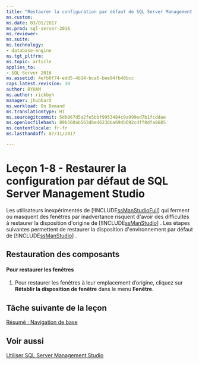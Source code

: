 ```yaml
---
title: "Restaurer la configuration par défaut de SQL Server Management Studio | Microsoft Docs"
ms.custom: 
ms.date: 03/01/2017
ms.prod: sql-server-2016
ms.reviewer: 
ms.suite: 
ms.technology:
- database-engine
ms.tgt_pltfrm: 
ms.topic: article
applies_to:
- SQL Server 2016
ms.assetid: 4efb0f74-edd5-4b14-bca6-bee94fb48bcc
caps.latest.revision: 30
author: BYHAM
ms.author: rickbyh
manager: jhubbard
ms.workload: On Demand
ms.translationtype: HT
ms.sourcegitcommit: 5db067d5a2fe5bbf9953484c9a999ed7b1fcddae
ms.openlocfilehash: 89b560ab563dbed6236ba694b692cdff0dfa8685
ms.contentlocale: fr-fr
ms.lasthandoff: 07/31/2017

---
```

# <a name="lesson-1-8---restore-the-default-sql-server-management-studio-configuration"></a>Leçon 1-8 - Restaurer la configuration par défaut de SQL Server Management Studio
Les utilisateurs inexpérimentés de [!INCLUDE[ssManStudioFull](../../includes/ssmanstudiofull-md.md)] qui ferment ou masquent des fenêtres par inadvertance risquent d'avoir des difficultés à restaurer la disposition d'origine de [!INCLUDE[ssManStudio](../../includes/ssmanstudio-md.md)] . Les étapes suivantes permettent de restaurer la disposition d'environnement par défaut de [!INCLUDE[ssManStudio](../../includes/ssmanstudio-md.md)] .  
  
## <a name="restoring-components"></a>Restauration des composants  
  
#### <a name="to-restore-the-windows"></a>Pour restaurer les fenêtres  
  
1.  Pour restaurer les fenêtres à leur emplacement d’origine, cliquez sur **Rétablir la disposition de fenêtre** dans le menu **Fenêtre**.  
  
## <a name="next-task-in-lesson"></a>Tâche suivante de la leçon  
[Résumé : Navigation de base](../../tools/sql-server-management-studio/lesson-1-9-summary-basic-navigation.md)  
  
## <a name="see-also"></a>Voir aussi  
[Utiliser SQL Server Management Studio](http://msdn.microsoft.com/library/f289e978-14ca-46ef-9e61-e1fe5fd593be)  
  
  
  

